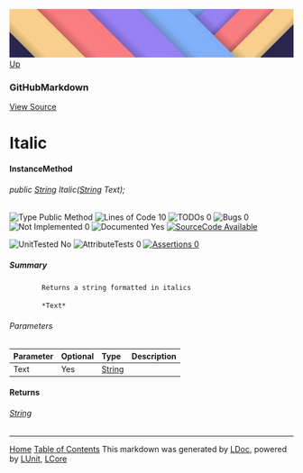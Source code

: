 ![](../Content/LDoc-banner-small.png "")
[Up](GitHubMarkdown.md)

### GitHubMarkdown
[View Source](../Markdown/GitHubMarkdown.cs)

# Italic

#### InstanceMethod

###### public [String](https://msdn.microsoft.com/en-us/library/system.string.aspx) Italic([String](https://msdn.microsoft.com/en-us/library/system.string.aspx) Text);

![Type Public Method](http://b.repl.ca/v1/Type-Public%20Method-blue.png "") ![Lines of Code 10](http://b.repl.ca/v1/Lines%20of%20Code-10-blue.png "") ![TODOs 0](http://b.repl.ca/v1/TODOs-0-green.png "") ![Bugs 0](http://b.repl.ca/v1/Bugs-0-green.png "") ![Not Implemented 0](http://b.repl.ca/v1/Not%20Implemented-0-green.png "") ![Documented Yes](http://b.repl.ca/v1/Documented-Yes-brightgreen.png "") [![SourceCode Available](http://b.repl.ca/v1/SourceCode-Available-brightgreen.png "")](../Markdown/GitHubMarkdown.cs#L437)

![UnitTested No](http://b.repl.ca/v1/UnitTested-No-lightgrey.png "") ![AttributeTests 0](http://b.repl.ca/v1/AttributeTests-0-lightgrey.png "") [![Assertions 0](http://b.repl.ca/v1/Assertions-0-lightgrey.png "")](../Markdown/GitHubMarkdown.cs)

##### Summary

            Returns a string formatted in italics
            
            *Text*
            
            

###### Parameters

Parameter | Optional | Type | Description
:---  | :---  | :---  | :--- 
Text | Yes | [String](https://msdn.microsoft.com/en-us/library/system.string.aspx) | 


#### Returns

###### [String](https://msdn.microsoft.com/en-us/library/system.string.aspx)



---

[Home](../../README.md) [Table of Contents](../../TableOfContents.md)
This markdown was generated by [LDoc](https://github.com/CodeSingularity/LDoc), powered by [LUnit](https://github.com/CodeSingularity/LUnit), [LCore](https://github.com/CodeSingularity/LCore)
